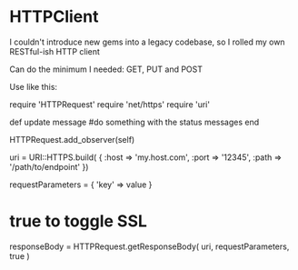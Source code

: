 HTTPClient
==========

I couldn't introduce new gems into a legacy codebase, so I rolled my own RESTful-ish HTTP client

Can do the minimum I needed: GET, PUT and POST

Use like this:

require 'HTTPRequest'
require 'net/https'
require 'uri'

def update message
  #do something with the status messages
end
 
HTTPRequest.add_observer(self)

uri = URI::HTTPS.build( {
  :host => 'my.host.com',
  :port => '12345',
  :path => '/path/to/endpoint'
})

requestParameters = {
  'key' => value 
}

# true to toggle SSL
responseBody = HTTPRequest.getResponseBody( uri, requestParameters, true )
